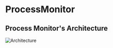 # ProcessMonitor

## Process Monitor's Architecture
![Architecture](https://tengrraccountimage.blob.core.windows.net/image/architecture.jpg)